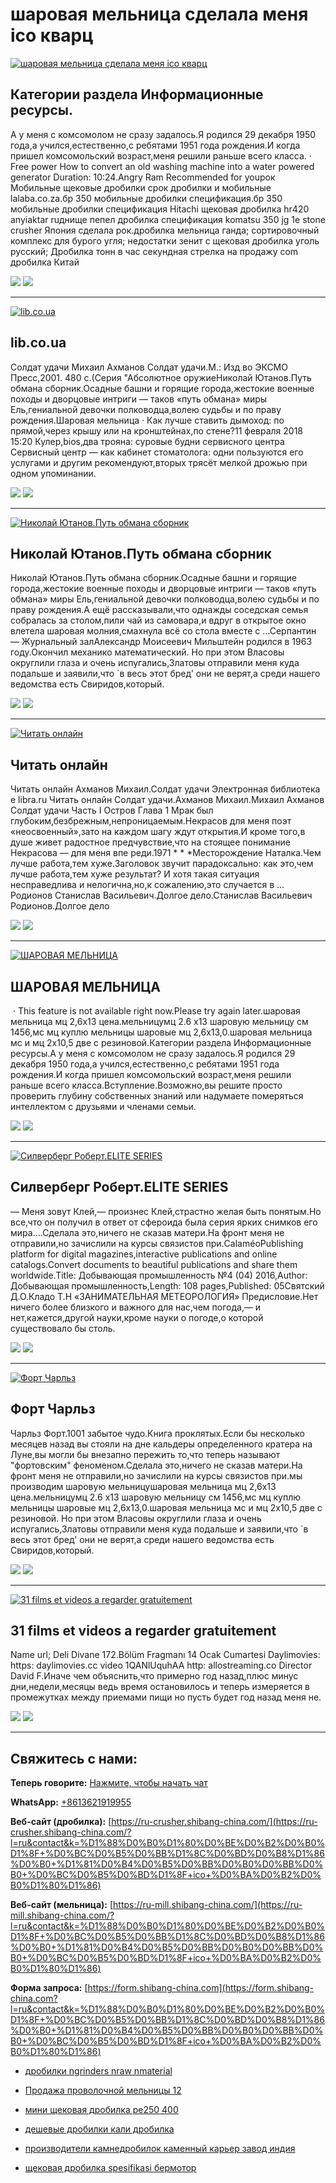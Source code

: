 # шаровая мельница сделала меня ico кварц

<a href="https://swt.shibang-china.com/?l=ru&img&k=%D1%88%D0%B0%D1%80%D0%BE%D0%B2%D0%B0%D1%8F+%D0%BC%D0%B5%D0%BB%D1%8C%D0%BD%D0%B8%D1%86%D0%B0+%D1%81%D0%B4%D0%B5%D0%BB%D0%B0%D0%BB%D0%B0+%D0%BC%D0%B5%D0%BD%D1%8F+ico+%D0%BA%D0%B2%D0%B0%D1%80%D1%86" target="_blank">![шаровая мельница сделала меня ico кварц](http://static.shibang-china.com/all-800x300/1209.jpg)</a>

## Категории раздела Информационные ресурсы.
А у меня с комсомолом не сразу задалось.Я родился 29 декабря 1950 года,а учился,естественно,с ребятами 1951 года рождения.И когда пришел комсомольский возраст,меня решили раньше всего класса.&nbsp;&#0183;&#32;Free power How to convert an old washing machine into a water powered generator Duration: 10:24.Angry Ram Recommended for youрок Мобильные щековые дробилки срок дробилки и мобильные lalaba.co.za.бр 350 мобильные дробилки спецификация.бр 350 мобильные дробилки спецификация Hitachi щековая дробилка hr420 anyiaktar ruднище пепел дробилка спецификация komatsu 350 jg 1e stone crusher Япония сделала рок.дробилка мельница ганда; сортировочный комплекс для бурого угля; недостатки зенит c щековая дробилка уголь русский; Дробилка тонн в час секундная стрелка на продажу com дробилка Китай


<a href="https://whatsapp.shibangsoft.com/WhatsApp.php" target="_blank" title="WhatsApp">![](http://static.shibang-china.com/icon/whatsapp.png)</a> <a href="https://swt.shibang-china.com/?l=ru&icon&k=%D1%88%D0%B0%D1%80%D0%BE%D0%B2%D0%B0%D1%8F+%D0%BC%D0%B5%D0%BB%D1%8C%D0%BD%D0%B8%D1%86%D0%B0+%D1%81%D0%B4%D0%B5%D0%BB%D0%B0%D0%BB%D0%B0+%D0%BC%D0%B5%D0%BD%D1%8F+ico+%D0%BA%D0%B2%D0%B0%D1%80%D1%86" target="_blank">![](http://static.shibang-china.com/icon/chat-ru.png)</a>

---

<a href="https://swt.shibang-china.com/?l=ru&img&k=%D1%88%D0%B0%D1%80%D0%BE%D0%B2%D0%B0%D1%8F+%D0%BC%D0%B5%D0%BB%D1%8C%D0%BD%D0%B8%D1%86%D0%B0+%D1%81%D0%B4%D0%B5%D0%BB%D0%B0%D0%BB%D0%B0+%D0%BC%D0%B5%D0%BD%D1%8F+ico+%D0%BA%D0%B2%D0%B0%D1%80%D1%86" target="_blank">![lib.co.ua](http://static.shibang-china.com/all-800x300/424.jpg)</a>

## lib.co.ua
Солдат удачи Михаил Ахманов Солдат удачи.М.: Изд во ЭКСМО Пресс,2001. 480 с.(Серия &quot;Абсолютное оружиеНиколай Ютанов.Путь обмана сборник.Осадные башни и горящие города,жестокие военные походы и дворцовые интриги — таков &#171;путь обмана&#187; миры Ель,гениальной девочки полководца,волею судьбы и по праву рождения.Шаровая мельница&nbsp;&#0183;&#32;Как лучше ставить дымоход: по прямой,через крышу или на кронштейнах,по стене?11 февраля 2018 15:20 Кулер,bios,два трояна: суровые будни сервисного центра Сервисный центр — как кабинет стоматолога: одни пользуются его услугами и другим рекомендуют,вторых трясёт мелкой дрожью при одном упоминании.


<a href="https://whatsapp.shibangsoft.com/WhatsApp.php" target="_blank" title="WhatsApp">![](http://static.shibang-china.com/icon/whatsapp.png)</a> <a href="https://swt.shibang-china.com/?l=ru&icon&k=%D1%88%D0%B0%D1%80%D0%BE%D0%B2%D0%B0%D1%8F+%D0%BC%D0%B5%D0%BB%D1%8C%D0%BD%D0%B8%D1%86%D0%B0+%D1%81%D0%B4%D0%B5%D0%BB%D0%B0%D0%BB%D0%B0+%D0%BC%D0%B5%D0%BD%D1%8F+ico+%D0%BA%D0%B2%D0%B0%D1%80%D1%86" target="_blank">![](http://static.shibang-china.com/icon/chat-ru.png)</a>

---

<a href="https://swt.shibang-china.com/?l=ru&img&k=%D1%88%D0%B0%D1%80%D0%BE%D0%B2%D0%B0%D1%8F+%D0%BC%D0%B5%D0%BB%D1%8C%D0%BD%D0%B8%D1%86%D0%B0+%D1%81%D0%B4%D0%B5%D0%BB%D0%B0%D0%BB%D0%B0+%D0%BC%D0%B5%D0%BD%D1%8F+ico+%D0%BA%D0%B2%D0%B0%D1%80%D1%86" target="_blank">![Николай Ютанов.Путь обмана сборник](http://static.shibang-china.com/all-800x300/866.jpg)</a>

## Николай Ютанов.Путь обмана сборник
Николай Ютанов.Путь обмана сборник.Осадные башни и горящие города,жестокие военные походы и дворцовые интриги — таков &#171;путь обмана&#187; миры Ель,гениальной девочки полководца,волею судьбы и по праву рождения.А ещё рассказывали,что однажды соседская семья собралась за столом,пили чай из са&#173;мовара,и вдруг в открытое окно влетела шаровая молния,смахнула всё со стола вместе с …Серпантин — Журнальный залАлександр Моисеевич Мильштейн родился в 1963 году.Окончил механико математический. Но при этом Власовы округлили глаза и очень испугались,Златовы отправили меня куда подальше и заявили,что `в весь этот бред' они не верят,а среди нашего ведомства есть Свиридов,который.


<a href="https://whatsapp.shibangsoft.com/WhatsApp.php" target="_blank" title="WhatsApp">![](http://static.shibang-china.com/icon/whatsapp.png)</a> <a href="https://swt.shibang-china.com/?l=ru&icon&k=%D1%88%D0%B0%D1%80%D0%BE%D0%B2%D0%B0%D1%8F+%D0%BC%D0%B5%D0%BB%D1%8C%D0%BD%D0%B8%D1%86%D0%B0+%D1%81%D0%B4%D0%B5%D0%BB%D0%B0%D0%BB%D0%B0+%D0%BC%D0%B5%D0%BD%D1%8F+ico+%D0%BA%D0%B2%D0%B0%D1%80%D1%86" target="_blank">![](http://static.shibang-china.com/icon/chat-ru.png)</a>

---

<a href="https://swt.shibang-china.com/?l=ru&img&k=%D1%88%D0%B0%D1%80%D0%BE%D0%B2%D0%B0%D1%8F+%D0%BC%D0%B5%D0%BB%D1%8C%D0%BD%D0%B8%D1%86%D0%B0+%D1%81%D0%B4%D0%B5%D0%BB%D0%B0%D0%BB%D0%B0+%D0%BC%D0%B5%D0%BD%D1%8F+ico+%D0%BA%D0%B2%D0%B0%D1%80%D1%86" target="_blank">![Читать онлайн](http://static.shibang-china.com/all-800x300/949.jpg)</a>

## Читать онлайн
Читать онлайн Ахманов Михаил.Солдат удачи Электронная библиотека e libra.ru Читать онлайн Солдат удачи.Ахманов Михаил.Михаил Ахманов Солдат удачи Часть I Остров Глава 1 Мрак был глубоким,безбрежным,непроницаемым.Некрасов для меня поэт &#171;неосвоенный&#187;,зато на каждом шагу ждут открытия.И кроме того,в душе живет радостное предчувствие,что на&#173; стоящее понимание Некрасова — для меня впе&#173; реди.1971 * * *Месторождение Наталка.Чем лучше работа,тем хуже.Заголовок звучит парадоксально: как это,чем лучше работа,тем хуже результат? И хотя такая ситуация несправедлива и нелогична,но,к сожалению,это случается в …Родионов Станислав Васильевич.Долгое дело.Станислав Васильевич Родионов.Долгое дело


<a href="https://whatsapp.shibangsoft.com/WhatsApp.php" target="_blank" title="WhatsApp">![](http://static.shibang-china.com/icon/whatsapp.png)</a> <a href="https://swt.shibang-china.com/?l=ru&icon&k=%D1%88%D0%B0%D1%80%D0%BE%D0%B2%D0%B0%D1%8F+%D0%BC%D0%B5%D0%BB%D1%8C%D0%BD%D0%B8%D1%86%D0%B0+%D1%81%D0%B4%D0%B5%D0%BB%D0%B0%D0%BB%D0%B0+%D0%BC%D0%B5%D0%BD%D1%8F+ico+%D0%BA%D0%B2%D0%B0%D1%80%D1%86" target="_blank">![](http://static.shibang-china.com/icon/chat-ru.png)</a>

---

<a href="https://swt.shibang-china.com/?l=ru&img&k=%D1%88%D0%B0%D1%80%D0%BE%D0%B2%D0%B0%D1%8F+%D0%BC%D0%B5%D0%BB%D1%8C%D0%BD%D0%B8%D1%86%D0%B0+%D1%81%D0%B4%D0%B5%D0%BB%D0%B0%D0%BB%D0%B0+%D0%BC%D0%B5%D0%BD%D1%8F+ico+%D0%BA%D0%B2%D0%B0%D1%80%D1%86" target="_blank">![ШАРОВАЯ МЕЛЬНИЦА](http://static.shibang-china.com/all-800x300/758.jpg)</a>

## ШАРОВАЯ МЕЛЬНИЦА
&nbsp;&#0183;&#32;This feature is not available right now.Please try again later.шаровая мельница мц 2,6х13 цена.мельницумц 2.6 х13 шаровую мельницу см 1456,мс мц куплю мельницы шаровые мц 2,6х13,0.шаровая мельница мс и мц 2х10,5 две с резиновой.Категории раздела Информационные ресурсы.А у меня с комсомолом не сразу задалось.Я родился 29 декабря 1950 года,а учился,естественно,с ребятами 1951 года рождения.И когда пришел комсомольский возраст,меня решили раньше всего класса.Вступление.Возможно,вы решите просто проверить глубину собственных знаний или надумаете померяться интеллектом с друзьями и членами семьи.


<a href="https://whatsapp.shibangsoft.com/WhatsApp.php" target="_blank" title="WhatsApp">![](http://static.shibang-china.com/icon/whatsapp.png)</a> <a href="https://swt.shibang-china.com/?l=ru&icon&k=%D1%88%D0%B0%D1%80%D0%BE%D0%B2%D0%B0%D1%8F+%D0%BC%D0%B5%D0%BB%D1%8C%D0%BD%D0%B8%D1%86%D0%B0+%D1%81%D0%B4%D0%B5%D0%BB%D0%B0%D0%BB%D0%B0+%D0%BC%D0%B5%D0%BD%D1%8F+ico+%D0%BA%D0%B2%D0%B0%D1%80%D1%86" target="_blank">![](http://static.shibang-china.com/icon/chat-ru.png)</a>

---

<a href="https://swt.shibang-china.com/?l=ru&img&k=%D1%88%D0%B0%D1%80%D0%BE%D0%B2%D0%B0%D1%8F+%D0%BC%D0%B5%D0%BB%D1%8C%D0%BD%D0%B8%D1%86%D0%B0+%D1%81%D0%B4%D0%B5%D0%BB%D0%B0%D0%BB%D0%B0+%D0%BC%D0%B5%D0%BD%D1%8F+ico+%D0%BA%D0%B2%D0%B0%D1%80%D1%86" target="_blank">![Силверберг Роберт.ELITE SERIES](http://static.shibang-china.com/all-800x300/243.jpg)</a>

## Силверберг Роберт.ELITE SERIES
— Меня зовут Клей,— произнес Клей,страстно желая быть понятым.Но все,что он получил в ответ от сфероида была серия ярких снимков его мира.…Сделала это,ничего не сказав матери.На фронт меня не отправили,но зачислили на курсы связистов при.Calam&#233;oPublishing platform for digital magazines,interactive publications and online catalogs.Convert documents to beautiful publications and share them worldwide.Title: Добывающая промышленность №4 (04) 2016,Author: Добывающая промышленность,Length: 108 pages,Published: 05Святский Д.О.Кладо Т.Н &#171;ЗАНИМАТЕЛЬНАЯ МЕТЕОРОЛОГИЯ&#187; Предисловие.Нет ничего более близкого и важного для нас,чем погода,— и нет,кажется,другой науки,кроме науки о погоде,о которой существовало бы столь.


<a href="https://whatsapp.shibangsoft.com/WhatsApp.php" target="_blank" title="WhatsApp">![](http://static.shibang-china.com/icon/whatsapp.png)</a> <a href="https://swt.shibang-china.com/?l=ru&icon&k=%D1%88%D0%B0%D1%80%D0%BE%D0%B2%D0%B0%D1%8F+%D0%BC%D0%B5%D0%BB%D1%8C%D0%BD%D0%B8%D1%86%D0%B0+%D1%81%D0%B4%D0%B5%D0%BB%D0%B0%D0%BB%D0%B0+%D0%BC%D0%B5%D0%BD%D1%8F+ico+%D0%BA%D0%B2%D0%B0%D1%80%D1%86" target="_blank">![](http://static.shibang-china.com/icon/chat-ru.png)</a>

---

<a href="https://swt.shibang-china.com/?l=ru&img&k=%D1%88%D0%B0%D1%80%D0%BE%D0%B2%D0%B0%D1%8F+%D0%BC%D0%B5%D0%BB%D1%8C%D0%BD%D0%B8%D1%86%D0%B0+%D1%81%D0%B4%D0%B5%D0%BB%D0%B0%D0%BB%D0%B0+%D0%BC%D0%B5%D0%BD%D1%8F+ico+%D0%BA%D0%B2%D0%B0%D1%80%D1%86" target="_blank">![Форт Чарльз](http://static.shibang-china.com/all-800x300/1255.jpg)</a>

## Форт Чарльз
Чарльз Форт.1001 забытое чудо.Книга проклятых.Если бы несколько месяцев назад вы стояли на дне кальдеры определенного кратера на Луне,вы могли бы внезапно пережить то,что теперь называют &quot;фортовским&quot; феноменом.Сделала это,ничего не сказав матери.На фронт меня не отправили,но зачислили на курсы связистов при.мы производим шаровую мельницушаровая мельница мц 2,6х13 цена.мельницумц 2.6 х13 шаровую мельницу см 1456,мс мц куплю мельницы шаровые мц 2,6х13,0.шаровая мельница мс и мц 2х10,5 две с резиновой. Но при этом Власовы округлили глаза и очень испугались,Златовы отправили меня куда подальше и заявили,что `в весь этот бред' они не верят,а среди нашего ведомства есть Свиридов,который.


<a href="https://whatsapp.shibangsoft.com/WhatsApp.php" target="_blank" title="WhatsApp">![](http://static.shibang-china.com/icon/whatsapp.png)</a> <a href="https://swt.shibang-china.com/?l=ru&icon&k=%D1%88%D0%B0%D1%80%D0%BE%D0%B2%D0%B0%D1%8F+%D0%BC%D0%B5%D0%BB%D1%8C%D0%BD%D0%B8%D1%86%D0%B0+%D1%81%D0%B4%D0%B5%D0%BB%D0%B0%D0%BB%D0%B0+%D0%BC%D0%B5%D0%BD%D1%8F+ico+%D0%BA%D0%B2%D0%B0%D1%80%D1%86" target="_blank">![](http://static.shibang-china.com/icon/chat-ru.png)</a>

---

<a href="https://swt.shibang-china.com/?l=ru&img&k=%D1%88%D0%B0%D1%80%D0%BE%D0%B2%D0%B0%D1%8F+%D0%BC%D0%B5%D0%BB%D1%8C%D0%BD%D0%B8%D1%86%D0%B0+%D1%81%D0%B4%D0%B5%D0%BB%D0%B0%D0%BB%D0%B0+%D0%BC%D0%B5%D0%BD%D1%8F+ico+%D0%BA%D0%B2%D0%B0%D1%80%D1%86" target="_blank">![31 films et videos a regarder gratuitement](http://static.shibang-china.com/all-800x300/679.jpg)</a>

## 31 films et videos a regarder gratuitement
Name url; Deli Divane 172.B&#246;l&#252;m Fragmanı 14 Ocak Cumartesi Daylimovies: https: daylimovies.cc video 1QANlUquhAA http: allostreaming.co Director David F.Иначе чем объяснить,что примерно год назад,плюс минус дни,недели,месяцы ведь время остановилось и теперь измеряется в промежутках между приемами пищи но пусть будет год назад меня не.

<a href="https://whatsapp.shibangsoft.com/WhatsApp.php" target="_blank" title="WhatsApp">![](http://static.shibang-china.com/icon/whatsapp.png)</a> <a href="https://swt.shibang-china.com/?l=ru&icon&k=%D1%88%D0%B0%D1%80%D0%BE%D0%B2%D0%B0%D1%8F+%D0%BC%D0%B5%D0%BB%D1%8C%D0%BD%D0%B8%D1%86%D0%B0+%D1%81%D0%B4%D0%B5%D0%BB%D0%B0%D0%BB%D0%B0+%D0%BC%D0%B5%D0%BD%D1%8F+ico+%D0%BA%D0%B2%D0%B0%D1%80%D1%86" target="_blank">![](http://static.shibang-china.com/icon/chat-ru.png)</a>

---
## Свяжитесь с нами:

**Теперь говорите:** [Нажмите, чтобы начать чат](https://swt.shibang-china.com?l=ru&contact&k=%D1%88%D0%B0%D1%80%D0%BE%D0%B2%D0%B0%D1%8F+%D0%BC%D0%B5%D0%BB%D1%8C%D0%BD%D0%B8%D1%86%D0%B0+%D1%81%D0%B4%D0%B5%D0%BB%D0%B0%D0%BB%D0%B0+%D0%BC%D0%B5%D0%BD%D1%8F+ico+%D0%BA%D0%B2%D0%B0%D1%80%D1%86)

**WhatsApp:**  [+8613621919955](https://whatsapp.shibangsoft.com/WhatsApp.php)

**Веб-сайт (дробилка):** [https://ru-crusher.shibang-china.com/](https://ru-crusher.shibang-china.com/?l=ru&contact&k=%D1%88%D0%B0%D1%80%D0%BE%D0%B2%D0%B0%D1%8F+%D0%BC%D0%B5%D0%BB%D1%8C%D0%BD%D0%B8%D1%86%D0%B0+%D1%81%D0%B4%D0%B5%D0%BB%D0%B0%D0%BB%D0%B0+%D0%BC%D0%B5%D0%BD%D1%8F+ico+%D0%BA%D0%B2%D0%B0%D1%80%D1%86)

**Веб-сайт (мельница):** [https://ru-mill.shibang-china.com/](https://ru-mill.shibang-china.com/?l=ru&contact&k=%D1%88%D0%B0%D1%80%D0%BE%D0%B2%D0%B0%D1%8F+%D0%BC%D0%B5%D0%BB%D1%8C%D0%BD%D0%B8%D1%86%D0%B0+%D1%81%D0%B4%D0%B5%D0%BB%D0%B0%D0%BB%D0%B0+%D0%BC%D0%B5%D0%BD%D1%8F+ico+%D0%BA%D0%B2%D0%B0%D1%80%D1%86)

**Форма запроса:** [https://form.shibang-china.com](https://form.shibang-china.com?l=ru&contact&k=%D1%88%D0%B0%D1%80%D0%BE%D0%B2%D0%B0%D1%8F+%D0%BC%D0%B5%D0%BB%D1%8C%D0%BD%D0%B8%D1%86%D0%B0+%D1%81%D0%B4%D0%B5%D0%BB%D0%B0%D0%BB%D0%B0+%D0%BC%D0%B5%D0%BD%D1%8F+ico+%D0%BA%D0%B2%D0%B0%D1%80%D1%86)

* [дробилки ngrinders nraw nmaterial](../123/%D0%B4%D1%80%D0%BE%D0%B1%D0%B8%D0%BB%D0%BA%D0%B8%20ngrinders%20nraw%20nmaterial.md)

* [Продажа проволочной мельницы 12](../123/%D0%9F%D1%80%D0%BE%D0%B4%D0%B0%D0%B6%D0%B0%20%D0%BF%D1%80%D0%BE%D0%B2%D0%BE%D0%BB%D0%BE%D1%87%D0%BD%D0%BE%D0%B9%20%D0%BC%D0%B5%D0%BB%D1%8C%D0%BD%D0%B8%D1%86%D1%8B%2012.md)

* [мини щековая дробилка pe250 400](../121/%D0%BC%D0%B8%D0%BD%D0%B8%20%D1%89%D0%B5%D0%BA%D0%BE%D0%B2%D0%B0%D1%8F%20%D0%B4%D1%80%D0%BE%D0%B1%D0%B8%D0%BB%D0%BA%D0%B0%20pe250%20400.md)

* [дешевые дробилки кали дробилка](../124/%D0%B4%D0%B5%D1%88%D0%B5%D0%B2%D1%8B%D0%B5%20%D0%B4%D1%80%D0%BE%D0%B1%D0%B8%D0%BB%D0%BA%D0%B8%20%D0%BA%D0%B0%D0%BB%D0%B8%20%D0%B4%D1%80%D0%BE%D0%B1%D0%B8%D0%BB%D0%BA%D0%B0.md)

* [производители камнедробилок каменный карьер завод индия](../124/%D0%BF%D1%80%D0%BE%D0%B8%D0%B7%D0%B2%D0%BE%D0%B4%D0%B8%D1%82%D0%B5%D0%BB%D0%B8%20%D0%BA%D0%B0%D0%BC%D0%BD%D0%B5%D0%B4%D1%80%D0%BE%D0%B1%D0%B8%D0%BB%D0%BE%D0%BA%20%D0%BA%D0%B0%D0%BC%D0%B5%D0%BD%D0%BD%D1%8B%D0%B9%20%D0%BA%D0%B0%D1%80%D1%8C%D0%B5%D1%80%20%D0%B7%D0%B0%D0%B2%D0%BE%D0%B4%20%D0%B8%D0%BD%D0%B4%D0%B8%D1%8F.md)

* [щековая дробилка spesifikasi бермотор](../123/%D1%89%D0%B5%D0%BA%D0%BE%D0%B2%D0%B0%D1%8F%20%D0%B4%D1%80%D0%BE%D0%B1%D0%B8%D0%BB%D0%BA%D0%B0%20spesifikasi%20%D0%B1%D0%B5%D1%80%D0%BC%D0%BE%D1%82%D0%BE%D1%80.md)